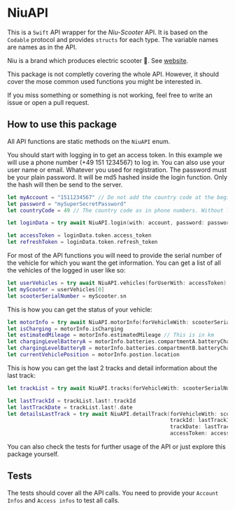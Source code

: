 # NiuAPI

This is a `Swift` API wrapper for the *Niu-Scooter* API.
It is based on the `Codable` protocol and provides `structs` for each type.
The variable names are names as in the API. 

Niu is a brand which produces electric scooter 🛵. See [website](https://niu.com).

This package is not completly covering the whole API.
However, it should cover the mose common used functions you might be interested in.

If you miss something or something is not working, feel free to write an issue or open a pull request.


## How to use this package

All API functions are static methods on the `NiuAPI` enum. 

You should start with logging in to get an access token.
In this example we will use a phone number (+49 151 1234567) to log in. You can also use your user name or email. Whatever you used for registration.
The password must be your plain password. It will be md5 hashed inside the login function. Only the hash will then be send to the server.

```Swift
let myAccount = "1511234567" // Do not add the country code at the beginning
let password = "mySuperSecretPassword"
let countryCode = 49 // The country code as in phone numbers. Without leadings zeros. In our example it is 49 for Germany 

let loginData = try await NiuAPI.login(with: account, password: password, countryCode: countryCode)

let accessToken = loginData.token.access_token
let refreshToken = loginData.token.refresh_token 
```

For most of the API functions you will need to provide the serial number of the vehicle for which you want the get information.
You can get a list of all the vehicles of the logged in user like so:
```Swift
let userVehicles = try await NiuAPI.vehicles(forUserWith: accessToken)
let myScooter = userVehicles[0]
let scooterSerialNumber = myScooter.sn 
```

This is how you can get the status of your vehicle:
```Swift
let motorInfo = try await NiuAPI.motorInfo(forVehicleWith: scooterSerialNumber, accessToken: accessToken)
let isCharging = motorInfo.isCharging
let estimatedMileage = motorInfo.estimatedMileage // This is in km
let chargingLevelBatteryA = motorInfo.batteries.compartmentA.batteryCharging // In percentage
let chargingLevelBatteryB = motorInfo.batteries.compartmentB.batteryCharging // In percentage
let currentVehiclePosition = motorInfo.postion.location 
```

This is how you can get the last 2 tracks and detail information about the last track:
```Swift
let trackList = try await NiuAPI.tracks(forVehicleWith: scooterSerialNumber, take: 2, skip: 0, accessToken: accessToken)

let lastTrackId = trackList.last!.trackId
let lastTrackDate = trackList.last!.date
let detailsLastTrack = try await NiuAPI.detailTrack(forVehicleWith: scooterSerialNumber,
                                                    trackId: lastTrackId,
                                                    trackDate: lastTrackDate,
                                                    accessToken: accessToken)
```

You can also check the tests for further usage of the API or just explore this package yourself.


## Tests

The tests should cover all the API calls. You need to provide your `Account Infos` and `Access infos` to test all calls.
